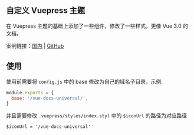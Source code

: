 ## 自定义 Vuepress 主题

在 Vuepress 主题的基础上添加了一些组件，修改了一些样式，更像 Vue 3.0 的文档。

案例链接：[国内](https://uphg.gitee.io/vue-docs-universal/) | [GitHub](https://uphg.github.io/vue-docs-universal/)

## 使用

使用前需要将 `config.js` 中的 base 修改为自己的域名子目录，示例:

```js
module.exports = {
  base: '/vue-docs-universal/',
}
```

并且需要修改 `.vuepress/styles/index.styl` 中的 `$iconUrl` 的路径为对应路径

```styl
$iconUrl = '/vue-docs-universal'
```
